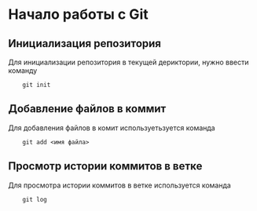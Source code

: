 # Начало работы с Git 

## Инициализация репозитория
Для инициализации репозитория в текущей дериктории, нужно ввести команду
```
    git init
```
## Добавление файлов в коммит
Для добавления файлов в комит используетьзуется команда 
```
    git add <имя файла>
```
## Просмотр истории коммитов в ветке
Для просмотра истории коммитов в ветке используется команда 
```
    git log
```